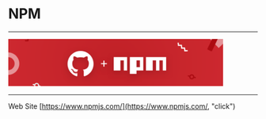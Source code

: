 # NPM 
***
<img src="./images/logo.png"></img>
***
Web Site [https://www.npmjs.com/](https://www.npmjs.com/, "click")
